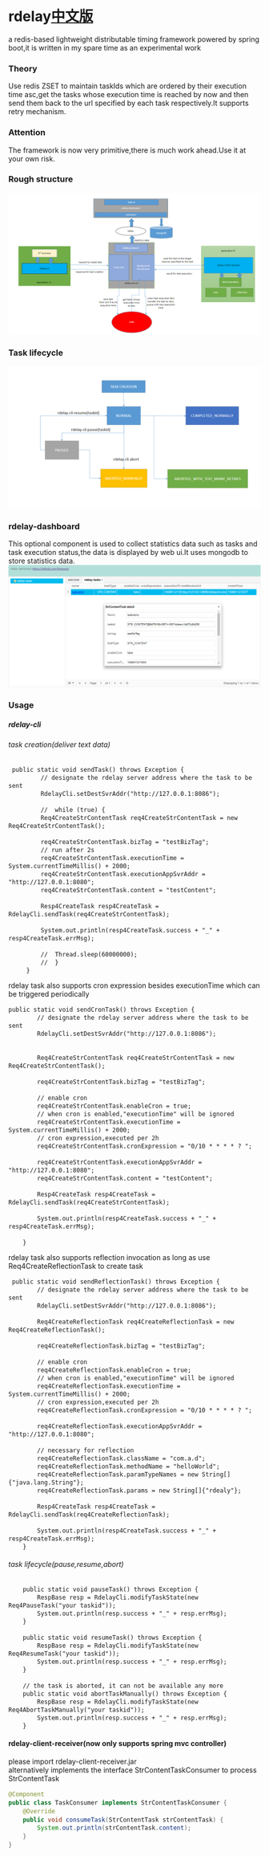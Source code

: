 # rdelay[中文版](README_CH.md)
a redis-based lightweight distributable timing framework powered by spring boot,it is written in my spare time as an experimental work

### Theory
Use redis ZSET to maintain taskIds which are ordered by their execution time asc,get the tasks whose execution time is 
reached by now and then send them back to the url specified by each task respectively.It supports retry mechanism.


### Attention
The framework is now very primitive,there is much work ahead.Use it at your own risk.


### Rough structure
![Rough structure](./assets/rdelay.png)

### Task lifecycle
![lifecycle](./assets/lifecycle.png)

### rdelay-dashboard
This optional component is used to collect statistics data such as tasks and task execution status,the data is displayed
by web ui.It uses mongodb to store statistics data.
![dashboard](assets/dashboard.png)

### Usage
##### rdelay-cli

###### task creation(deliver text data) 
``````
 public static void sendTask() throws Exception {
         // designate the rdelay server address where the task to be sent
         RdelayCli.setDestSvrAddr("http://127.0.0.1:8086");
 
         //  while (true) {
         Req4CreateStrContentTask req4CreateStrContentTask = new Req4CreateStrContentTask();
 
         req4CreateStrContentTask.bizTag = "testBizTag";
         // run after 2s
         req4CreateStrContentTask.executionTime = System.currentTimeMillis() + 2000;
         req4CreateStrContentTask.executionAppSvrAddr = "http://127.0.0.1:8080";
         req4CreateStrContentTask.content = "testContent";
 
         Resp4CreateTask resp4CreateTask = RdelayCli.sendTask(req4CreateStrContentTask);
 
         System.out.println(resp4CreateTask.success + "_" + resp4CreateTask.errMsg);
 
         //  Thread.sleep(60000000);
         //  }
     }
``````
rdelay task also supports cron expression besides executionTime which can be triggered periodically
`````
public static void sendCronTask() throws Exception {
        // designate the rdelay server address where the task to be sent
        RdelayCli.setDestSvrAddr("http://127.0.0.1:8086");


        Req4CreateStrContentTask req4CreateStrContentTask = new Req4CreateStrContentTask();

        req4CreateStrContentTask.bizTag = "testBizTag";

        // enable cron
        req4CreateStrContentTask.enableCron = true;
        // when cron is enabled,"executionTime" will be ignored
        req4CreateStrContentTask.executionTime = System.currentTimeMillis() + 2000;
        // cron expression,executed per 2h
        req4CreateStrContentTask.cronExpression = "0/10 * * * * ? ";

        req4CreateStrContentTask.executionAppSvrAddr = "http://127.0.0.1:8080";
        req4CreateStrContentTask.content = "testContent";

        Resp4CreateTask resp4CreateTask = RdelayCli.sendTask(req4CreateStrContentTask);

        System.out.println(resp4CreateTask.success + "_" + resp4CreateTask.errMsg);

    }
``````
rdelay task also supports reflection invocation as long as use Req4CreateReflectionTask to create task
``````
 public static void sendReflectionTask() throws Exception {
        // designate the rdelay server address where the task to be sent
        RdelayCli.setDestSvrAddr("http://127.0.0.1:8086");

        Req4CreateReflectionTask req4CreateReflectionTask = new Req4CreateReflectionTask();

        req4CreateReflectionTask.bizTag = "testBizTag";

        // enable cron
        req4CreateReflectionTask.enableCron = true;
        // when cron is enabled,"executionTime" will be ignored
        req4CreateReflectionTask.executionTime = System.currentTimeMillis() + 2000;
        // cron expression,executed per 2h
        req4CreateReflectionTask.cronExpression = "0/10 * * * * ? ";

        req4CreateReflectionTask.executionAppSvrAddr = "http://127.0.0.1:8080";

        // necessary for reflection
        req4CreateReflectionTask.className = "com.a.d";
        req4CreateReflectionTask.methodName = "helloWorld";
        req4CreateReflectionTask.paramTypeNames = new String[]{"java.lang.String"};
        req4CreateReflectionTask.params = new String[]{"rdealy"};

        Resp4CreateTask resp4CreateTask = RdelayCli.sendTask(req4CreateReflectionTask);

        System.out.println(resp4CreateTask.success + "_" + resp4CreateTask.errMsg);
    }
``````
###### task lifecycle(pause,resume,abort)
``````
    public static void pauseTask() throws Exception {
        RespBase resp = RdelayCli.modifyTaskState(new Req4PauseTask("your taskid"));
        System.out.println(resp.success + "_" + resp.errMsg);
    }

    public static void resumeTask() throws Exception {
        RespBase resp = RdelayCli.modifyTaskState(new Req4ResumeTask("your taskid"));
        System.out.println(resp.success + "_" + resp.errMsg);
    }

    // the task is aborted, it can not be available any more
    public static void abortTaskManually() throws Exception {
        RespBase resp = RdelayCli.modifyTaskState(new Req4AbortTaskManually("your taskid"));
        System.out.println(resp.success + "_" + resp.errMsg);
    }
``````
#### rdelay-client-receiver(now only supports spring mvc controller)
please import rdelay-client-receiver.jar<br>
alternatively implements the interface StrContentTaskConsumer to process StrContentTask
```java
@Component
public class TaskConsumer implements StrContentTaskConsumer {
    @Override
    public void consumeTask(StrContentTask strContentTask) {
        System.out.println(strContentTask.content);
    }
}
```
